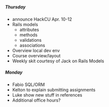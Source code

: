 ##### Thursday
- announce HackCU Apr. 10-12
- Rails models
  - attributes
  - methods
  - validations
  - associations
- Overview local dev env
- Course overview/layout
- Weekly skit courtesy of Jack on Rails Models

##### Monday
- Fabio SQL/ORM
- Kelton to explain submitting assignments
- Luke show new stuff in references
- Additional office hours?
